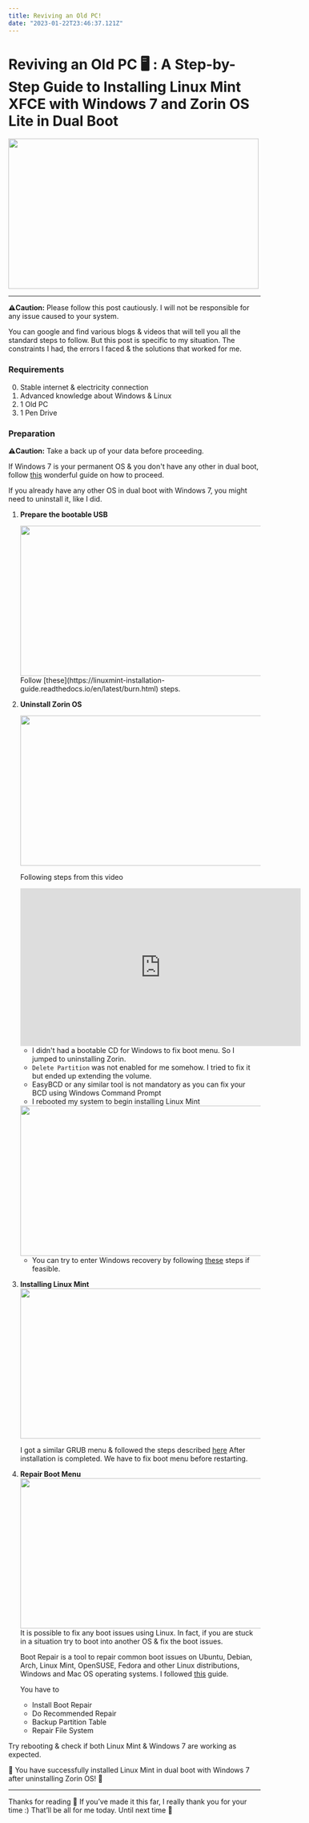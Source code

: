 ```yaml
---
title: Reviving an Old PC!
date: "2023-01-22T23:46:37.121Z"
---
```


# Reviving an Old PC 🖥 : A Step-by-Step Guide to Installing Linux Mint XFCE with Windows 7 and Zorin OS Lite in Dual Boot

<img src="https://www.linuxmint.com/pictures/screenshots/vera/xfce.png" style="width: 500px; height: 300px;">

---

**⚠️Caution:** Please follow this post cautiously. I will not be responsible for any issue caused to your system.

You can google and find various blogs & videos that will tell you all the standard steps to follow.
But this post is specific to my situation. The constraints I had, the errors I faced & the solutions that worked for me.

### Requirements

0. Stable internet & electricity connection
1. Advanced knowledge about Windows & Linux
2. 1 Old PC
3. 1 Pen Drive

### Preparation

**⚠️Caution:** Take a back up of your data before proceeding.

If Windows 7 is your permanent OS & you don't have any other in dual boot, follow [this](https://linuxmint-installation-guide.readthedocs.io/en/latest/index.html) wonderful guide on how to proceed.

If you already have any other OS in dual boot with Windows 7, you might need to uninstall it, like I did.

1. **Prepare the bootable USB**

    <img src="https://linuxmint-installation-guide.readthedocs.io/en/latest/_images/etcher.png" style="width: 500px; height: 300px;">
    Follow [these](https://linuxmint-installation-guide.readthedocs.io/en/latest/burn.html) steps.

2. **Uninstall Zorin OS**

   <img src="https://assets.zorincdn.com/images/releases/15/15-Lite.png" style="width: 500px; height: 300px;">

   Following steps from this video

   <iframe width="560" height="315" src="https://www.youtube.com/embed/DxtIy2uj9vs" title="YouTube video player" frameborder="0" allow="accelerometer; autoplay; clipboard-write; encrypted-media; gyroscope; picture-in-picture; web-share" allowfullscreen></iframe>
               
   -  I didn't had a bootable CD for Windows to fix boot menu. So I jumped to uninstalling Zorin. 
   - `Delete Partition` was not enabled for me somehow. I tried to fix it but ended up extending the volume. 
   - EasyBCD or any similar tool is not mandatory as you can fix your BCD using Windows Command Prompt
   - I rebooted my system to begin installing Linux Mint

   <img src="https://neosmart.net/wiki/wp-content/uploads/sites/5/2013/09/Advanced-Boot-Options.jpg" style="width: 500px; height: 300px;">

   - You can try to enter Windows recovery by following [these](https://neosmart.net/wiki/system-recovery-options/) steps if feasible.

3. **Installing Linux Mint**
   <img src="https://linuxmint-installation-guide.readthedocs.io/en/latest/_images/grub-efi.png" style="width: 500px; height: 300px;">

   I got a similar GRUB menu & followed the steps described [here](https://linuxmint-installation-guide.readthedocs.io/en/latest/boot.html)
   After installation is completed. We have to fix boot menu before restarting.

4. **Repair Boot Menu**
   <img src="https://linuxhint.com/wp-content/uploads/2018/09/10-6.png" style="width: 500px; height: 300px;">
   It is possible to fix any boot issues using Linux. In fact, if you are stuck in a situation try to boot into another OS & fix the boot issues.

   Boot Repair is a tool to repair common boot issues on Ubuntu, Debian, Arch, Linux Mint, OpenSUSE, Fedora and other Linux distributions, Windows and Mac OS operating systems.
   I followed [this](https://linuxhint.com/ubuntu_boot_repair_tutorial/) guide.

   You have to

   - Install Boot Repair
   - Do Recommended Repair
   - Backup Partition Table
   - Repair File System

Try rebooting & check if both Linux Mint & Windows 7 are working as expected.

👋 You have successfully installed Linux Mint in dual boot with Windows 7 after uninstalling Zorin OS! 🥳

---
Thanks for reading 🙏
If you’ve made it this far, I really thank you for your time :) 
That’ll be all for me today. Until next time 👋